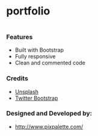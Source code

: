 # portfolio

<img src="http://www.pixpalette.com/wp-content/uploads/2017/05/stage-desktop-view.png" alt="">

<h3>Features</h3>
<ul>
<li>Built with Bootstrap</li>
<li>Fully responsive</li>
<li>Clean and commented code</li>
</ul>

<h3>Credits</h3>
<ul>
<li><a href="https://unsplash.com/" target="_blank">Unsplash</a></li>
<li><a href="http://getbootstrap.com/" target="_blank">Twitter Bootstrap</a></li>
</ul>

<h3>Designed and Developed by:</h3>
<ul>
<li><a target="_blank" href="http://www.pixpalette.com/">http://www.pixpalette.com/</a></li>
</ul>


